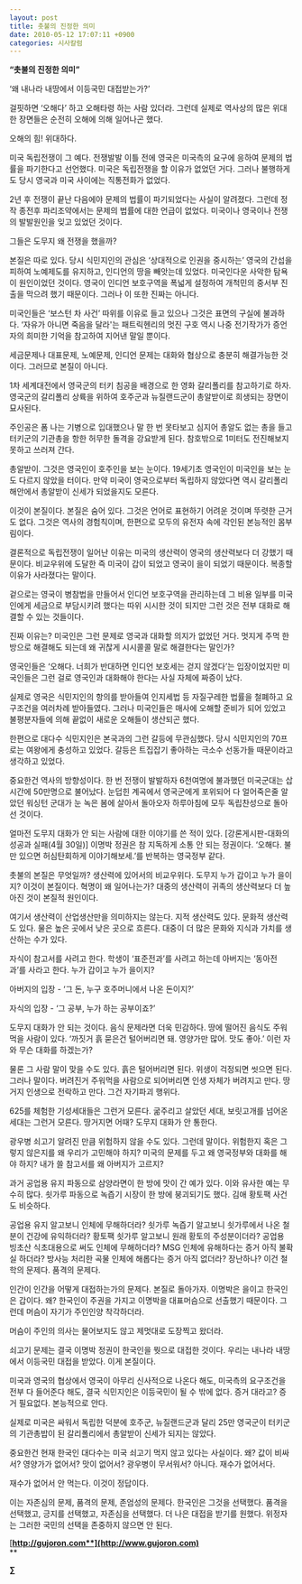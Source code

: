 ```yaml
---
layout: post
title: 촛불의 진정한 의미
date: 2010-05-12 17:07:11 +0900
categories: 시사칼럼
---
```

**“촛불의 진정한 의미”**

‘왜 내나라 내땅에서 이등국민 대접받는가?’



걸핏하면 ‘오해다’ 하고 오해타령 하는 사람 있더라. 그런데 실제로 역사상의 많은 위대한 장면들은 순전히 오해에 의해 일어나곤 했다. 



오해의 힘! 위대하다.



미국 독립전쟁이 그 예다. 전쟁발발 이틀 전에 영국은 미국측의 요구에 응하여 문제의 법률을 파기한다고 선언했다. 미국은 독립전쟁을 할 이유가 없었던 거다. 그러나 불행하게도 당시 영국과 미국 사이에는 직통전화가 없었다. 



2년 후 전쟁이 끝난 다음에야 문제의 법률이 파기되었다는 사실이 알려졌다. 그런데 정작 종전후 파리조약에서는 문제의 법률에 대한 언급이 없었다. 미국이나 영국이나 전쟁의 발발원인을 잊고 있었던 것이다. 



그들은 도무지 왜 전쟁을 했을까? 



본질은 따로 있다. 당시 식민지인의 관심은 ‘상대적으로 인권을 중시하는’ 영국의 간섭을 피하여 노예제도를 유지하고, 인디언의 땅을 빼앗는데 있었다. 미국인다운 사악한 탐욕이 원인이었던 것이다. 영국이 인디언 보호구역을 폭넓게 설정하여 개척민의 중서부 진출을 막으려 했기 때문이다. 그러나 이 또한 진짜는 아니다.



미국인들은 ‘보스턴 차 사건’ 따위를 이유로 들고 있으나 그것은 표면의 구실에 불과하다. ‘자유가 아니면 죽음을 달라'는 패트릭헨리의 멋진 구호 역시 나중 전기작가가 증언자의 희미한 기억을 참고하여 지어낸 말일 뿐이다.



세금문제나 대표문제, 노예문제, 인디언 문제는 대화와 협상으로 충분히 해결가능한 것이다. 그러므로 본질이 아니다.



1차 세계대전에서 영국군의 터키 침공을 배경으로 한 영화 갈리폴리를 참고하기로 하자. 영국군의 갈리폴리 상륙을 위하여 호주군과 뉴질랜드군이 총알받이로 희생되는 장면이 묘사된다. 



주인공은 폼 나는 기병으로 입대했으나 말 한 번 못타보고 심지어 총알도 없는 총을 들고 터키군의 기관총을 항한 허무한 돌격을 강요받게 된다. 참호밖으로 1미터도 전진해보지 못하고 쓰러져 간다.



총알받이. 그것은 영국인이 호주인을 보는 눈이다. 19세기초 영국인이 미국인을 보는 눈도 다르지 않았을 터이다. 만약 미국이 영국으로부터 독립하지 않았다면 역시 갈리폴리 해안에서 총알받이 신세가 되었을지도 모른다.



이것이 본질이다. 본질은 숨어 있다. 그것은 언어로 표현하기 어려운 것이며 뚜렷한 근거도 없다. 그것은 역사의 경험칙이며, 한편으로 모두의 유전자 속에 각인된 본능적인 몸부림이다.



결론적으로 독립전쟁이 일어난 이유는 미국의 생산력이 영국의 생산력보다 더 강했기 때문이다. 비교우위에 도달한 즉 미국이 갑이 되었고 영국이 을이 되었기 때문이다. 복종할 이유가 사라졌다는 말이다.



겉으로는 영국이 병참법을 만들어서 인디언 보호구역을 관리하는데 그 비용 일부를 미국인에게 세금으로 부담시키려 했다는 따위 시시한 것이 되지만 그런 것은 전부 대화로 해결할 수 있는 것들이다.



진짜 이유는? 미국인은 그런 문제로 영국과 대화할 의지가 없었던 거다. 멋지게 주먹 한 방으로 해결해도 되는데 왜 귀찮게 시시콜콜 말로 해결한다는 말인가? 



영국인들은 ‘오해다. 너희가 반대하면 인디언 보호세는 걷지 않겠다’는 입장이었지만 미국인들은 그런 걸로 영국인과 대화해야 한다는 사실 자체에 짜증이 났다.



실제로 영국은 식민지인의 항의를 받아들여 인지세법 등 자질구레한 법률을 철폐하고 요구조건을 여러차례 받아들였다. 그러나 미국인들은 매사에 오해할 준비가 되어 있었고 불평분자들에 의해 끝없이 새로운 오해들이 생산되곤 했다.



한편으로 대다수 식민지인은 본국과의 그런 갈등에 무관심했다. 당시 식민지인의 70프로는 여왕에게 충성하고 있었다. 갈등은 트집잡기 좋아하는 극소수 선동가들 때문이라고 생각하고 있었다.



중요한건 역사의 방향성이다. 한 번 전쟁이 발발하자 6천여명에 불과했던 미국군대는 삽시간에 50만명으로 불어났다. 눈덥힌 계곡에서 영국군에게 포위되어 다 얼어죽은줄 알았던 워싱턴 군대가 눈 녹은 봄에 살아서 돌아오자 하루아침에 모두 독립찬성으로 돌아선 것이다. 



얼마전 도무지 대화가 안 되는 사람에 대한 이야기를 쓴 적이 있다. [강론게시판-대화의 성공과 실패(4월 30일)] 이명박 정권은 참 지독하게 소통 안 되는 정권이다. ‘오해다. 불만 있으면 허심탄회하게 이야기해보세.’를 반복하는 영국정부 같다.



촛불의 본질은 무엇일까? 생산력에 있어서의 비교우위다. 도무지 누가 갑이고 누가 을이지? 이것이 본질이다. 혁명이 왜 일어나는가? 대중의 생산력이 귀족의 생산력보다 더 높아진 것이 본질적 원인이다. 



여기서 생산력이 산업생산만을 의미하지는 않는다. 지적 생산력도 있다. 문화적 생산력도 있다. 물은 높은 곳에서 낮은 곳으로 흐른다. 대중이 더 많은 문화와 지식과 가치를 생산하는 수가 있다.



자식이 참고서를 사려고 한다. 학생이 ‘표준전과’를 사려고 하는데 아버지는 ‘동아전과’를 사라고 한다. 누가 갑이고 누가 을이지?



아버지의 입장 - ‘그 돈, 누구 호주머니에서 나온 돈이지?’

자식의 입장 - ‘그 공부, 누가 하는 공부이죠?’



도무지 대화가 안 되는 것이다. 음식 문제라면 더욱 민감하다. 땅에 떨어진 음식도 주워먹을 사람이 있다. ‘까짓거 흙 묻은건 털어버리면 돼. 영양가만 많어. 맛도 좋아.’ 이런 자와 무슨 대화를 하겠는가?



물론 그 사람 말이 맞을 수도 있다. 흙은 털어버리면 된다. 위생이 걱정되면 씻으면 된다. 그러나 말이다. 버려진거 주워먹을 사람으로 되어버리면 인생 자체가 버려지고 만다. 땅거지 인생으로 전락하고 만다. 그건 자기파괴 행위다.



625를 체험한 기성세대들은 그런거 모른다. 굶주리고 살았던 세대, 보릿고개를 넘어온 세대는 그런거 모른다. 땅거지면 어때? 도무지 대화가 안 통한다.



광우병 쇠고기 알려진 만큼 위험하지 않을 수도 있다. 그런데 말이다. 위험한지 혹은 그렇지 않은지를 왜 우리가 고민해야 하지? 미국의 문제를 두고 왜 영국정부와 대화를 해야 하지? 내가 쓸 참고서를 왜 아버지가 고르지? 



과거 공업용 유지 파동으로 삼양라면이 한 방에 맛이 간 예가 있다. 이와 유사한 예는 무수히 많다. 쇳가루 파동으로 녹즙기 시장이 한 방에 붕괴되기도 했다. 김애 황토팩 사건도 비슷하다. 



공업용 유지 알고보니 인체에 무해하더라? 쇳가루 녹즙기 알고보니 쇳가루에서 나온 철분이 건강에 유익하더라? 황토팩 쇳가루 알고보니 원래 황토의 주성분이더라? 공업용 빙초산 식초대용으로 써도 인체에 무해하더라? MSG 인체에 유해하다는 증거 아직 불확실 하더라? 방사능 처리한 곡물 인체에 해롭다는 증거 아직 없더라? 장난하나? 이건 철학의 문제다. 품격의 문제다. 



인간이 인간을 어떻게 대접하는가의 문제다. 본질로 돌아가자. 이명박은 을이고 한국인은 갑이다. 왜? 한국인이 주권을 가지고 이명박을 대표머슴으로 선출했기 때문이다. 그런데 머슴이 자기가 주인인양 착각하더라.   
  
머슴이 주인의 의사는 물어보지도 않고 제멋대로 도장찍고 왔더라.



쇠고기 문제는 결국 이명박 정권이 한국인을 뭣으로 대접한 것이다. 우리는 내나라 내땅에서 이등국민 대접을 받았다. 이게 본질이다.



미국과 영국의 협상에서 영국이 아무리 신사적으로 나온다 해도, 미국측의 요구조건을 전부 다 들어준다 해도, 결국 식민지인은 이등국민이 될 수 밖에 없다. 증거 대라고? 증거 필요없다. 본능적으로 안다.



실제로 미국은 싸워서 독립한 덕분에 호주군, 뉴질랜드군과 달리 25만 영국군이 터키군의 기관총밥이 된 갈리폴리에서 총알받이 신세가 되지는 않았다. 



중요한건 현재 한국인 대다수는 미국 쇠고기 먹지 않고 있다는 사실이다. 왜? 값이 비싸서? 영양가가 없어서? 맛이 없어서? 광우병이 무서워서? 아니다. 재수가 없어서다. 



재수가 없어서 안 먹는다. 이것이 정답이다. 



이는 자존심의 문제, 품격의 문제, 존엄성의 문제다. 한국인은 그것을 선택했다. 품격을 선택했고, 긍지를 선택했고, 자존심을 선택했다. 더 나은 대접을 받기를 원했다. 위정자는 그러한 국민의 선택을 존중하지 않으면 안 된다.









[**http://gujoron.com**](http://www.gujoron.com)**  
** 

**∑**
